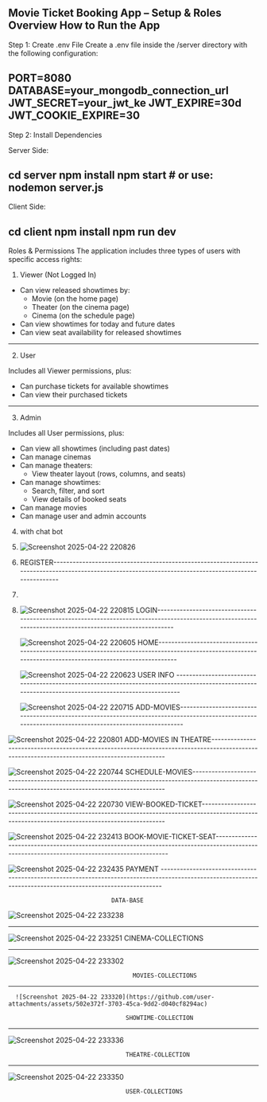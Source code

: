 Movie Ticket Booking App – Setup & Roles Overview
How to Run the App
-----------------------------------------------------------------------------------------------

Step 1: Create .env File
Create a .env file inside the /server directory with the following configuration:

PORT=8080
DATABASE=your_mongodb_connection_url
JWT_SECRET=your_jwt_ke
JWT_EXPIRE=30d
JWT_COOKIE_EXPIRE=30
-----------------------------------------------------------------------------------------------
Step 2: Install Dependencies

Server Side:

cd server
npm install
npm start        # or use: nodemon server.js
-----------------------------------------------------------------------------------------------

Client Side:

cd client
npm install
npm run dev
-----------------------------------------------------------------------------------------------

Roles & Permissions
The application includes three types of users with specific access rights:

1. Viewer (Not Logged In)

- Can view released showtimes by:
  - Movie (on the home page)
  - Theater (on the cinema page)
  - Cinema (on the schedule page)
- Can view showtimes for today and future dates
- Can view seat availability for released showtimes
-----------------------------------------------------------------------------------------------

2. User

Includes all Viewer permissions, plus:
- Can purchase tickets for available showtimes
- Can view their purchased tickets
-----------------------------------------------------------------------------------------------

3. Admin

Includes all User permissions, plus:
- Can view all showtimes (including past dates)
- Can manage cinemas
- Can manage theaters:
  - View theater layout (rows, columns, and seats)
- Can manage showtimes:
  - Search, filter, and sort
  - View details of booked seats
- Can manage movies
- Can manage user and admin accounts

4. with chat bot

5. ![Screenshot 2025-04-22 220826](https://github.com/user-attachments/assets/03361982-04c7-41e7-9fa6-a3a6e57802b6)
6. REGISTER------------------------------------------------------------------------------------------------------------------------------------------------------

7. 

8. 
     ![Screenshot 2025-04-22 220815](https://github.com/user-attachments/assets/258278e1-67da-4ca4-9173-2de3c2cdcd0e)
   LOGIN---------------------------------------------------------------------------------------------------------------------------------------------------------




   
   ![Screenshot 2025-04-22 220605](https://github.com/user-attachments/assets/ed53696c-503a-406a-b58b-695ef6033217)
   HOME----------------------------------------------------------------------------------------------------------------------------------------------------------



   
   ![Screenshot 2025-04-22 220623](https://github.com/user-attachments/assets/e4450469-e659-4fb0-a479-2ca1e08a0c4e)
   USER INFO -----------------------------------------------------------------------------------------------------------------------------------------------------

   

   
   ![Screenshot 2025-04-22 220715](https://github.com/user-attachments/assets/5d16fbe7-3931-4de8-b9d0-8cc12d3d1fa0)
   ADD-MOVIES-----------------------------------------------------------------------------------------------------------------------------------------------------

   

   
![Screenshot 2025-04-22 220801](https://github.com/user-attachments/assets/835c379e-25a2-440f-a9cf-033e7d2a438f)
ADD-MOVIES IN THEATRE---------------------------------------------------------------------------------------------------------------------------------------------




![Screenshot 2025-04-22 220744](https://github.com/user-attachments/assets/3a537461-3d81-463c-bdf2-d2dfed90e356)
SCHEDULE-MOVIES---------------------------------------------------------------------------------------------------------------------------------------------------




![Screenshot 2025-04-22 220730](https://github.com/user-attachments/assets/b9bacdca-04c2-4805-b4e9-4c837049724c)
VIEW-BOOKED-TICKET------------------------------------------------------------------------------------------------------------------------------------------------





![Screenshot 2025-04-22 232413](https://github.com/user-attachments/assets/d388a500-e66b-43a1-89a0-fc595307d007)
BOOK-MOVIE-TICKET-SEAT---------------------------------------------------------------------------------------------------------------------------------------------






![Screenshot 2025-04-22 232435](https://github.com/user-attachments/assets/5020583e-8153-4c30-a054-e1f6612be0c4)
PAYMENT ------------------------------------------------------------------------------------------------------------------------------------------------------------









                                              
                                 DATA-BASE
                                                                                     

![Screenshot 2025-04-22 233238](https://github.com/user-attachments/assets/2bede2d9-5d3c-4e82-9009-15730bcd01a5)






---------------------------------------------------------------------------------------------------------

![Screenshot 2025-04-22 233251](https://github.com/user-attachments/assets/67fceb40-1012-499a-a73c-d4098204c536)
                                      CINEMA-COLLECTIONS







-------------------------------------------------------------------------------------------------------

![Screenshot 2025-04-22 233302](https://github.com/user-attachments/assets/ce771c4a-671b-435f-a4b1-376189fe7b3c)

                                       MOVIES-COLLECTIONS









----------------------------------------------------------------------------------------------------------                                       

      ![Screenshot 2025-04-22 233320](https://github.com/user-attachments/assets/502e372f-3703-45ca-9dd2-d040cf8294ac)

                                     SHOWTIME-COLLECTION








-----------------------------------------------------------------------------------------------------------

![Screenshot 2025-04-22 233336](https://github.com/user-attachments/assets/d31a1646-dd22-4826-b202-a3a22d394f2b)

                                     THEATRE-COLLECTION






-------------------------------------------------------------------------------------------------------------
                                     

![Screenshot 2025-04-22 233350](https://github.com/user-attachments/assets/37b6071f-f003-45df-9792-f17eff37b7ef)

                                     USER-COLLECTIONS





                                  













